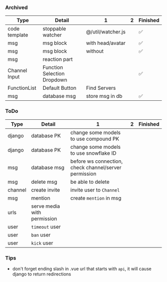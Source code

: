 ### Archived

|Type|Detail|1|2|Finished|
|---|---|---|---|---|
|code template|stoppable watcher|@/util/watcher.js|   |✅|
|msg|msg block|with head/avatar|   |✅|
|msg|msg block|without|   |✅|
|msg|reaction part|   |   ||
|Channel Input|Function Selection Dropdown|   |   |✅|
|FunctionList|Default Button|Find Servers|   ||
|msg|database msg|store msg in db||✅|

### ToDo

|Type|Detail|1|2|Finished|
|---|---|---|---|---|
|django|database PK|change some models to use compound PK||
|django|database PK|change some models to use snowflake ID||
|msg|database msg|before ws connection, check channel/server permission||
|msg|delete msg|be able to delete||
|channel|create invite|invite user to `Channel`||
|msg|mention|create `mention` in msg||
|urls|serve media with permission|||
|user|`timeout` user|||
|user|`ban` user|||
|user|`kick` user|||



### Tips

 - don't forget ending slash in .vue url that starts with `api`, it will cause django to return redirections
